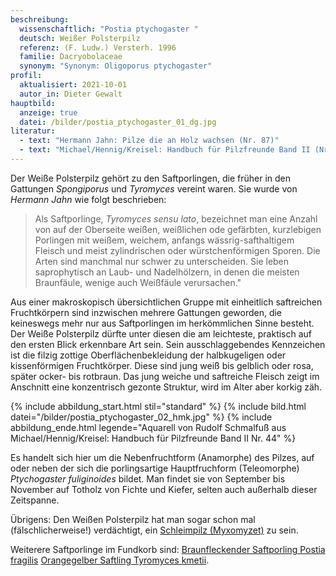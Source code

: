 ```yaml
---
beschreibung:
  wissenschaftlich: "Postia ptychogaster "
  deutsch: Weißer Polsterpilz
  referenz: (F. Ludw.) Versterh. 1996
  familie: Dacryobolaceae
  synonym: "Synonym: Oligoporus ptychogaster"
profil:
  aktualisiert: 2021-10-01
  autor_in: Dieter Gewalt
hauptbild:
  anzeige: true
  datei: /bilder/postia_ptychogaster_01_dg.jpg
literatur:
  - text: "Hermann Jahn: Pilze die an Holz wachsen (Nr. 87)"
  - text: "Michael/Hennig/Kreisel: Handbuch für Pilzfreunde Band II (Nr. 44)"
---
```

Der Weiße Polsterpilz gehört zu den Saftporlingen, die früher in den Gattungen *Spongiporus* und *Tyromyces* vereint waren. Sie wurde von *Hermann Jahn* wie folgt beschrieben:

> Als Saftporlinge, *Tyromyces sensu lato*, bezeichnet man eine Anzahl von auf der Oberseite weißen, weißlichen ode gefärbten, kurzlebigen Porlingen mit weißem, weichem, anfangs wässrig-safthaltigem Fleisch und meist zylindrischen oder würstchenförmigen Sporen. Die Arten sind manchmal nur schwer zu unterscheiden. Sie leben saprophytisch an Laub- und Nadelhölzern, in denen die meisten Braunfäule, wenige auch Weißfäule verursachen." 

Aus einer makroskopisch übersichtlichen Gruppe mit einheitlich saftreichen Fruchtkörpern sind inzwischen mehrere Gattungen geworden, die keineswegs mehr nur aus Saftporlingen im herkömmlichen Sinne besteht. Der Weiße Polsterpilz  dürfte unter diesen die am leichteste, praktisch auf den ersten Blick erkennbare Art sein. Sein ausschlaggebendes Kennzeichen ist die filzig zottige Oberflächenbekleidung der halbkugeligen oder kissenförmigen Fruchtkörper. Diese sind jung weiß bis gelblich oder rosa, später ocker- bis rotbraun. Das jung weiche und saftreiche Fleisch zeigt im Anschnitt eine konzentrisch gezonte Struktur, wird im Alter aber korkig zäh.

{% include abbildung_start.html stil="standard" %}
{% include bild.html datei="/bilder/postia_ptychogaster_02_hmk.jpg" %}
{% include abbildung_ende.html legende="Aquarell von Rudolf Schmalfuß aus Michael/Hennig/Kreisel: Handbuch für Pilzfreunde Band II Nr. 44" %}

Es handelt sich hier um die Nebenfruchtform (Anamorphe) des Pilzes, auf oder neben der sich die porlingsartige Hauptfruchform (Teleomorphe) *Ptychogaster fuliginoides* bildet. Man findet sie von September bis November auf Totholz von Fichte und Kiefer, selten auch außerhalb dieser Zeitspanne.

Übrigens: Den Weißen Polsterpilz hat man sogar schon mal (fälschlicherweise!) verdächtigt, ein [Schleimpilz (Myxomyzet)](Myxomyzeten "Glossar") zu sein.

Weiterere Saftporlinge im Fundkorb sind:
[Braunfleckender Saftporling Postia fragilis](/pilze/postia-fragilis-braunfleckender-saftporling)
[Orangegelber Saftling Tyromyces kmetii](/pilze/tyromyces-kmetii-orangegelber-saftporling).